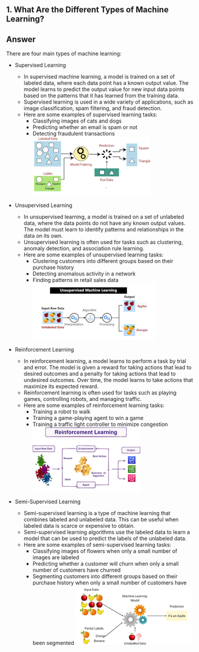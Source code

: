 ## 1. What Are the Different Types of Machine Learning?

## Answer

There are four main types of machine learning:

* Supervised Learning
    * In supervised machine learning, a model is trained on a set of labeled data, where each data point has a known output value. The model learns to predict the output value for new input data points based on the patterns that it has learned from the training data.
    * Supervised learning is used in a wide variety of applications, such as image classification, spam filtering, and fraud detection.
    * Here are some examples of supervised learning tasks:
        * Classifying images of cats and dogs
        * Predicting whether an email is spam or not
        * Detecting fraudulent transactions
    ![Supervised Learning](https://github.com/Suryatejakalapala/machine-learning/blob/main/images/supervised.png)

* Unsupervised Learning
    * In unsupervised learning, a model is trained on a set of unlabeled data, where the data points do not have any known output values. The model must learn to identify patterns and relationships in the data on its own.
    * Unsupervised learning is often used for tasks such as clustering, anomaly detection, and association rule learning.
    * Here are some examples of unsupervised learning tasks:
        * Clustering customers into different groups based on their purchase history
        * Detecting anomalous activity in a network
        * Finding patterns in retail sales data
    ![Unsupervised Learning](https://github.com/Suryatejakalapala/machine-learning/blob/main/images/unsupervised.png)

* Reinforcement Learning
    * In reinforcement learning, a model learns to perform a task by trial and error. The model is given a reward for taking actions that lead to desired outcomes and a penalty for taking actions that lead to undesired outcomes. Over time, the model learns to take actions that maximize its expected reward.
    * Reinforcement learning is often used for tasks such as playing games, controlling robots, and managing traffic.
    * Here are some examples of reinforcement learning tasks:
        * Training a robot to walk
        * Training a game-playing agent to win a game
        * Training a traffic light controller to minimize congestion
    ![Reinforcement Learning](https://github.com/Suryatejakalapala/machine-learning/blob/main/images/reinforcement.png)

* Semi-Supervised Learning
    * Semi-supervised learning is a type of machine learning that combines labeled and unlabeled data. This can be useful when labeled data is scarce or expensive to obtain.
    * Semi-supervised learning algorithms use the labeled data to learn a model that can be used to predict the labels of the unlabeled data.
    * Here are some examples of semi-supervised learning tasks:
        * Classifying images of flowers when only a small number of images are labeled
        * Predicting whether a customer will churn when only a small number of customers have churned
        * Segmenting customers into different groups based on their purchase history when only a small number of customers have been segmented
    ![Semi-Supervised Learning](https://github.com/Suryatejakalapala/machine-learning/blob/main/images/semisupervised.png)



